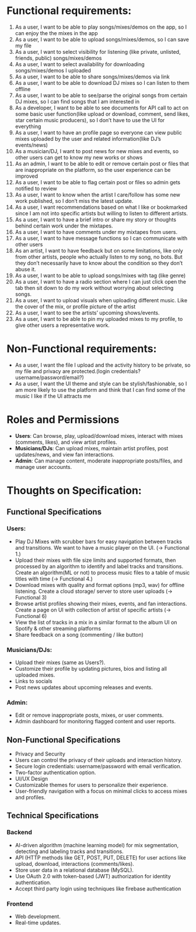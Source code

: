 # Functional requirements:
1. As a user, I want to be able to play songs/mixes/demos on the app, so I can enjoy the the mixes in the app
2. As a user, I want to be able to upload songs/mixes/demos, so I can save my file
3. As a user, I want to select visibility for listening (like private, unlisted, friends, public) songs/mixes/demos
4. As a user, I want to select availability for downloading songs/mixes/demos I uploaded
5. As a user, I want to be able to share songs/mixes/demos via link
6. As a user, I want to be able to download DJ mixes so I can listen to them offline
7. As a user, I want to be able to see/parse the original songs from certain DJ mixes, so I can find songs that I am interested in
8. As a developer, I want to be able to see documents for API call to act on some basic user function(like upload or download, comment, send likes, star certain music producers), so I don’t have to use the UI for everything
9. As a user, I want to have an profile page so everyone can view public mixes uploaded by the user and related information(like DJ’s events/news)
10. As a musician/DJ, I want to post news for new mixes and events, so other users can get to know my new works or shows
11. As an admin, I want to be able to edit or remove certain post or files that are inappropriate on the platform, so the user experience can be improved
12. As a user, I want to be able to flag certain post or files so admin gets notified to review
13. As a user, I want to know when the artist I care/follow has some new work published, so I don’t miss the latest update.
14. As a user, I want recommendations based on what I like or bookmarked since I am not into specific artists but willing to listen to different artists.
15. As a user, I want to have a brief intro or share my story or thoughts behind certain work under the mixtapes.
16. As a user, I want to have comments under my mixtapes from users.
17. As a user, I want to have message functions so I can communicate with other users
18. As an artist, I want to have feedback but on some limitations, like only from other artists, people who actually listen to my song, no bots. But they don’t necessarily have to know about the condition so they don’t abuse it.
19. As a user, I want to be able to upload songs/mixes with tag (like genre)
20. As a user, I want to have a radio section where I can just click open the tab then sit down to do my work without worrying about selecting songs.
21. As a user, I want to upload visuals when uploading different music. Like the cover of the mix, or profile picture of the artist
22. As a user, I want to see the artists’ upcoming shows/events.
23. As a user, I want to be able to pin my uploaded mixes to my profile, to give other users a representative work.


# Non-Functional requirements:
- As a user, I want the file I upload and the activity history to be private, so my file and privacy are protected.(login credentials? username/password/email?)
- As a user, I want the UI theme and style can be stylish/fashionable, so I am more likely to use the platform and think that I can find some of the music I like if the UI attracts me

# Roles and Permissions
- **Users**: Can browse, play, upload/download mixes, interact with mixes (comments, likes), and view artist profiles.
- **Musicians/DJs**: Can upload mixes, maintain artist profiles, post updates/news, and view fan interactions.
- **Admin**: Can manage content, moderate inappropriate posts/files, and manage user accounts.

# Thoughts on Specification:

## Functional Specifications

### Users:
- Play DJ Mixes with scrubber bars for easy navigation between tracks and transitions. We want to have a music player on the UI. (-> Functional 1.)
- Upload their mixes with file size limits and supported formats, then processed by an algorithm to identify and label tracks and transitions. Create an algorithm(ML or not) to process music files to a table of music titles with time (-> Functional 4.)
- Download mixes with quality and format options (mp3, wav) for offline listening. Create a cloud storage/ server to store user uploads (-> Functional 3)
- Browse artist profiles showing their mixes, events, and fan interactions. Create a page on UI with collection of artist of specific artists (-> Functional 6)
- View the list of tracks in a mix in a similar format to the album UI on Spotify & other streaming platforms
- Share feedback on a song (commenting / like button)
### Musicians/DJs: 
- Upload their mixes (same as Users?).
- Customize their profile by updating pictures, bios and listing all uploaded mixes.
- Links to socials
- Post news updates about upcoming releases and events.
### Admin:
- Edit or remove inappropriate posts, mixes, or user comments.
- Admin dashboard for monitoring flagged content and user reports.

## Non-Functional Specifications
- Privacy and Security
- Users can control the privacy of their uploads and interaction history.
- Secure login credentials: username/password with email verification.
- Two-factor authentication option.
- UI/UX Design
- Customizable themes for users to personalize their experience.
- User-friendly navigation with a focus on minimal clicks to access mixes and profiles.

## Technical Specifications
### Backend
- AI-driven algorithm (machine learning model)  for mix segmentation, detecting and labeling tracks and transitions.
- API (HTTP methods like GET, POST, PUT, DELETE) for user actions like upload, download, interactions (comments/likes).
- Store user data in a relational database (MySQL).
- Use OAuth 2.0 with token-based (JWT) authorization for identity authentication.
- Accept third party login using techniques like firebase authentication
### Frontend
- Web development.
- Real-time updates.
